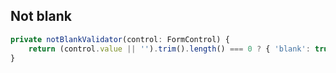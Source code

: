 
## Not blank
```typescript
private notBlankValidator(control: FormControl) {
    return (control.value || '').trim().length() === 0 ? { 'blank': true } : null;
}
```

